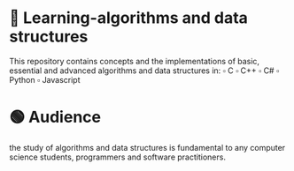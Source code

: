 # 🔴 Learning-algorithms and data structures
This repository contains concepts and the implementations of basic, essential and advanced algorithms and data structures in:
▫️ C
▫️ C++
▫️ C#
▫️ Python
▫️ Javascript


# 🟢 Audience 
the study of algorithms and data structures is fundamental to any computer science
students, programmers and software practitioners.
